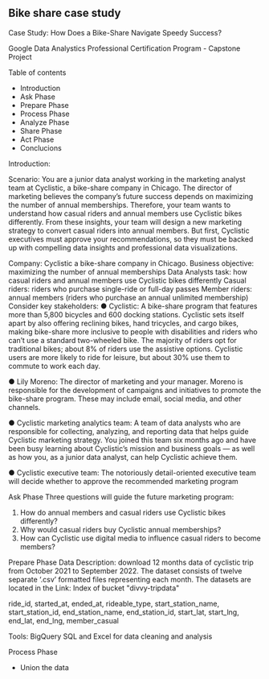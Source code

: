 ## Bike share case study
Case Study: How Does a Bike-Share Navigate Speedy Success?

Google Data Analystics Professional Certification Program - Capstone Project

Table of contents 
- Introduction
- Ask Phase
- Prepare Phase
- Process Phase
- Analyze Phase
- Share Phase
- Act Phase
- Conclucions

Introduction: 

Scenario:
You are a junior data analyst working in the marketing analyst team at Cyclistic, a bike-share company in Chicago. The director of marketing believes the company’s future success depends on maximizing the number of annual memberships. Therefore, your team wants to understand how casual riders and annual members use Cyclistic bikes differently. From these insights, your team will design a new marketing strategy to convert casual riders into annual members. But first, Cyclistic executives must approve your recommendations, so they must be backed up with compelling data insights and professional data visualizations. 

Company: Cyclistic a bike-share company in Chicago.
Business objective: maximizing the number of annual memberships
Data Analysts task: how casual riders and annual members use Cyclistic bikes differently 
  Casual riders: riders who purchase single-ride or full-day passes 
  Member riders:  annual members (riders who purchase an annual unlimited membership)
Consider key stakeholders:
● Cyclistic: A bike-share program that features more than 5,800 bicycles and 600 docking stations. Cyclistic sets itself apart by also offering reclining bikes, hand tricycles, and cargo bikes, making bike-share more inclusive to people with disabilities and riders who can’t use a standard two-wheeled bike. The majority of riders opt for traditional bikes; about 8% of riders use the assistive options. Cyclistic users are more likely to ride for leisure, but about 30% use them to commute to work each day.

● Lily Moreno: The director of marketing and your manager. Moreno is responsible for the development of campaigns and initiatives to promote the bike-share program. These may include email, social media, and other channels.

● Cyclistic marketing analytics team: A team of data analysts who are responsible for collecting, analyzing, and reporting data that helps guide Cyclistic marketing strategy. You joined this team six months ago and have been busy learning about Cyclistic’s mission and business goals — as well as how you, as a junior data analyst, can help Cyclistic achieve them.

● Cyclistic executive team: The notoriously detail-oriented executive team will decide whether to approve the recommended marketing program

Ask Phase
Three questions will guide the future marketing program:
1. How do annual members and casual riders use Cyclistic bikes differently?
2. Why would casual riders buy Cyclistic annual memberships?
3. How can Cyclistic use digital media to influence casual riders to become members?

Prepare Phase
Data Description: download 12 months data of cyclistic trip from October 2021 to September 2022. The dataset consists of twelve separate ‘.csv’ formatted files representing each month. The datasets are located in the  Link: Index of bucket "divvy-tripdata"

ride_id,
started_at, 
 ended_at, 
 rideable_type,
 start_station_name, 
 start_station_id, 
 end_station_name, 
 end_station_id,
 start_lat, 
 start_lng, 
 end_lat,
 end_lng, 
 member_casual
 
Tools: BigQuery SQL and Excel for data cleaning and analysis

Process Phase
- Union the data
